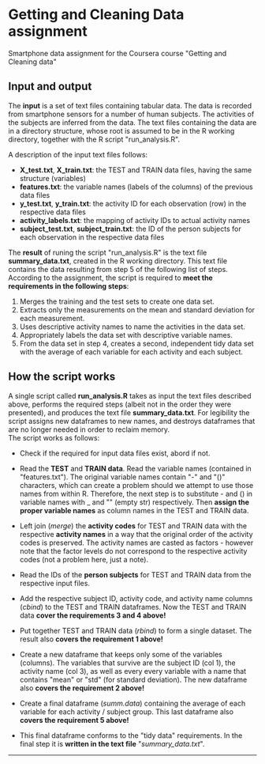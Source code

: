 # Getting and Cleaning Data assignment #  
Smartphone data assignment for the Coursera course "Getting and Cleaning data"

## Input and output ##

The **input** is a set of text files containing tabular data. The data is recorded 
from smartphone sensors for a number of human subjects. The activities of the 
subjects are inferred from the data. The text files containing the data are in a directory structure, whose root is assumed to be in the R working directory, 
together with the R script "run\_analysis.R".

A description of the input text files follows:

 - **X\_test.txt**, **X\_train.txt**: the TEST and TRAIN data files, having the same
   structure (variables)
 - **features.txt**: the variable names (labels of the columns) of the previous data
   files
 - **y\_test.txt**, **y\_train.txt**: the activity ID for each observation (row) in 
   the respective data files
 - **activity\_labels.txt**: the mapping of activity IDs to actual activity names
 - **subject\_test.txt**, **subject\_train.txt**: the ID of the person subjects for 
   each observation in the respective data files

The **result** of runing the script "run\_analysis.R" is the text file
**summary\_data.txt**, created in the R working directory. This text file contains 
the data resulting from step 5 of the following list of steps. According to the
assignment, the script is required to **meet the requirements in the following 
steps**:

 1. Merges the training and the test sets to create one data set.
 2. Extracts only the measurements on the mean and standard deviation for each
    measurement. 
 3. Uses descriptive activity names to name the activities in the data set.
 4. Appropriately labels the data set with descriptive variable names. 
 5. From the data set in step 4, creates a second, independent tidy data set with the
    average of each variable for each activity and each subject.

## How the script works ##

A single script called **run\_analysis.R** takes as input the text files described 
above, performs the required steps (albeit not in the order they were presented), 
and produces the text file **summary\_data.txt**. For legibility the script assigns 
new dataframes to new names, and destroys dataframes that are no longer needed 
in order to reclaim memory.    
The script works as follows:

 - Check if the required for input data files exist, abord if not.

 - Read the **TEST** and **TRAIN data**. Read the variable names (contained in
   "features.txt"). The original variable names contain "-" and "()" characters, 
   which can create a problem should we attempt to use those names from within R.
   Therefore, the next step is to substitute \- and \(\) in variable names 
   with \_ and "" (empty str) respectively. Then **assign the proper variable names** 
   as column names in the TEST and TRAIN data.

 - Left join (*merge*) the **activity codes** for TEST and TRAIN data with the 
   respective **activity names** in a way that the original order of the activity codes 
   is preserved. The activity names are casted as factors - however note that the 
   factor levels do not correspond to the respective activity codes (not a problem 
   here, just a note).

 - Read the IDs of the **person subjects** for TEST and TRAIN data from the 
   respective input files.

 - Add the respective subject ID, activity code, and activity name columns 
   (*cbind*) to the TEST and TRAIN dataframes. Now the TEST and TRAIN data **cover 
   the requirements 3 and 4 above!**

 - Put together TEST and TRAIN data (*rbind*) to form a single dataset. The result 
   also **covers the requirement 1 above!**

 - Create a new dataframe that keeps only some of the variables (columns). The 
   variables that survive are the subject ID (col 1), the activity name (col 3), 
   as well as every every variable with a name that contains "mean" or "std" 
   (for standard deviation). The new dataframe also **covers the requirement 2 
   above!**

 - Create a final dataframe (*summ.data*) containing the average of each variable 
   for each activity / subject group. This last dataframe also **covers the 
   requirement 5 above!**

 - This final dataframe conforms to the "tidy data" requirements. In the final 
   step it is **written in the text file** "*summary\_data.txt*".

----------------------------------------

